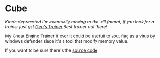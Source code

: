 # Cube
*Kinda deprecated I'm eventually moving to the .dll format, if you look for a trainer just get [Geo's Trainer](https://github.com/Geordan9/CubeWorldHackTool) Best trainer out there!*

My Cheat Engine Trainer if ever it could be usefull to you, flag as a virus by windows defender since it's a tool that modify memory value.

If you want to be sure there's the [source code](https://github.com/paroyer/Cube/blob/master/SourceCode)
